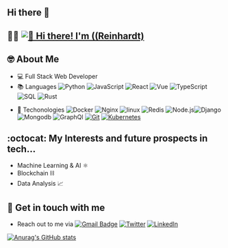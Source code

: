 ## Hi there 👋

<!--
**angirarc/angirarc** is a ✨ _special_ ✨ repository because its `README.md` (this file) appears on your GitHub profile.

Here are some ideas to get you started:

- 🔭 I’m currently working on ...
- 🌱 I’m currently learning ...
- 👯 I’m looking to collaborate on ...
- 🤔 I’m looking for help with ...
- 💬 Ask me about ...
- 📫 How to reach me: ...
- 😄 Pronouns: ...
- ⚡ Fun fact: ...
-->

## 👨‍💻 [<img src="https://user-images.githubusercontent.com/32560913/204735723-e19bb0c4-ebca-470b-b339-4905d49d737e.gif" alt="👋 Hi there! I'm ((Reinhardt)" title="👋 Hi there! I'm ((Reinhardt))"/>](https://angirarc.github.io/Portfolio)


## 🤓 About Me
- 💻 Full Stack Web Developer
- 📚 Languages ![Python](https://img.shields.io/badge/-Python-000?&logo=Python)
![JavaScript](https://img.shields.io/badge/-JavaScript-000?&logo=JavaScript)
![React](https://img.shields.io/badge/-React-000?&logo=React)
![Vue](https://img.shields.io/badge/-Vue-000?&logo=Vue.js&logoColor=#4FC08D)
![TypeScript](https://img.shields.io/badge/-TypeScript-000?&logo=TypeScript)
![SQL](https://img.shields.io/badge/-SQL-000?&logo=MySQL&logoColor=blue&color=white)
![Rust](https://img.shields.io/badge/-Rust-000?&logo=Rust) 

<!-- ![Swift](https://img.shields.io/badge/-Swift-000?&logo=Swift) -->
- 💼 Techonologies ![Docker](https://img.shields.io/badge/-Docker-000?&logo=Docker) ![Nginx](https://img.shields.io/badge/-Nginx-000?&logo=Nginx&logoColor=green) ![linux](https://img.shields.io/badge/-linux-000?&logo=linux) ![Redis](https://img.shields.io/badge/-Redis-000?&logo=Redis) ![Node.js](https://img.shields.io/badge/-Node.js-000?&logo=node.js)![Django](https://img.shields.io/badge/-Django-000?&logo=django) ![Mongodb](https://img.shields.io/badge/-Mongo-000?&logo=mongodb&logoColor=#47A248) ![GraphQl](https://img.shields.io/badge/-GraphQL-000?&logo=GraphQL&logoColor=#ff69b4) [![Git](https://img.shields.io/badge/-Git-%23F05032?style=flat-square&logo=git&logoColor=%23ffffff)](https://git-scm.com/) [![Kubernetes](https://img.shields.io/badge/-Kubernetes-326CE5?style=flat-square&logo=Kubernetes&logoColor=ffffff)](https://kubernetes.io/) 

## :octocat: My Interests and future prospects in tech... 
- Machine Learning & AI ⚛️
- Blockchain ⛓️
- Data Analysis 📈


## 📱 Get in touch with me
- Reach out to me via [![Gmail Badge](https://img.shields.io/badge/-gmail-c14438?style=for-the-badge&logo=Gmail&logoColor=ffffff)](mailto:reinhardtcollins@live.com)  [![Twitter](https://img.shields.io/badge/twitter-1DA1F2.svg?style=for-the-badge&logo=twitter&logoColor=ffffff)](https://twitter.com/abc254)  [![LinkedIn](https://img.shields.io/badge/linkedin-1DA1F2.svg?style=for-the-badge&logo=linkedin&logoColor=ffffff)](https://www.linkedin.com/in/reinhardt-angira-9bb629178/)



[![Anurag's GitHub stats](https://github-readme-stats.vercel.app/api?username=angirarc&count_private=true&show_icons=true&theme=merko)](https://github.com/anuraghazra/github-readme-stats)
<!-- ![text](https://user-images.githubusercontent.com/32560913/204735723-e19bb0c4-ebca-470b-b339-4905d49d737e.gif) -->
